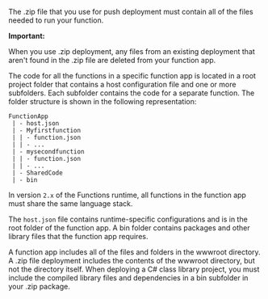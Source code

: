 The .zip file that you use for push deployment must contain all of the files needed to run your function.

**Important:**

When you use .zip deployment, any files from an existing deployment that aren't found in the .zip file are deleted from your function app.

The code for all the functions in a specific function app is located in a root project folder that contains a host configuration file and one or more subfolders. Each subfolder contains the code for a separate function. The folder structure is shown in the following representation:


```
FunctionApp
 | - host.json
 | - Myfirstfunction
 | | - function.json
 | | - ...  
 | - mysecondfunction
 | | - function.json
 | | - ...  
 | - SharedCode
 | - bin
```

In version `2.x` of the Functions runtime, all functions in the function app must share the same language stack.

The `host.json` file contains runtime-specific configurations and is in the root folder of the function app. A bin folder contains packages and other library files that the function app requires. 

A function app includes all of the files and folders in the wwwroot directory. A .zip file deployment includes the contents of the wwwroot directory, but not the directory itself. When deploying a C# class library project, you must include the compiled library files and dependencies in a bin subfolder in your .zip package.

